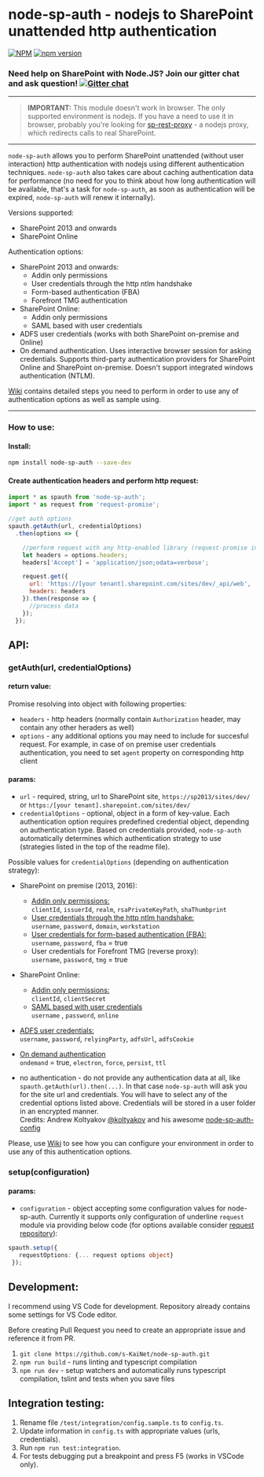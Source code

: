 # node-sp-auth - nodejs to SharePoint unattended http authentication 
[![NPM](https://nodei.co/npm/node-sp-auth.png?mini=true)](https://nodei.co/npm/node-sp-auth/)
[![npm version](https://badge.fury.io/js/node-sp-auth.svg)](https://badge.fury.io/js/node-sp-auth)

### Need help on SharePoint with Node.JS? Join our gitter chat and ask question! [![Gitter chat](https://badges.gitter.im/gitterHQ/gitter.png)](https://gitter.im/sharepoint-node/Lobby)
---
> **IMPORTANT:** This module doesn't work in browser. The only supported environment is nodejs. If you have a need to use it in browser, probably you're looking for [sp-rest-proxy](https://github.com/koltyakov/sp-rest-proxy) - a nodejs proxy, which redirects calls to real SharePoint. 
---
`node-sp-auth` allows you to perform SharePoint unattended (without user interaction) http authentication with nodejs using different authentication techniques. `node-sp-auth` also takes care about caching authentication data for performance (no need for you to think about how long authentication will be available, that's a task for `node-sp-auth`, as soon as authentication will be expired, `node-sp-auth` will renew it internally).    

Versions supported:
 * SharePoint 2013 and onwards
 * SharePoint Online

Authentication options:
 * SharePoint 2013 and onwards:
   * Addin only permissions
   * User credentials through the http ntlm handshake
   * Form-based authentication (FBA)
   * Forefront TMG authentication
 * SharePoint Online:
   * Addin only permissions
   * SAML based with user credentials
 * ADFS user credentials (works with both SharePoint on-premise and Online)
 * On demand authentication. Uses interactive browser session for asking credentials. Supports third-party authentication providers for SharePoint Online and SharePoint on-premise. Doesn't support integrated windows authentication (NTLM). 

[Wiki](https://github.com/s-KaiNet/node-sp-auth/wiki) contains detailed steps you need to perform in order to use any of authentication options as well as sample using. 

---

### How to use:
#### Install:
```bash
npm install node-sp-auth --save-dev
```
#### Create authentication headers and perform http request:

```javascript
import * as spauth from 'node-sp-auth';
import * as request from 'request-promise';

//get auth options
spauth.getAuth(url, credentialOptions)
  .then(options => {

    //perform request with any http-enabled library (request-promise in a sample below):
    let headers = options.headers;
    headers['Accept'] = 'application/json;odata=verbose';

    request.get({
      url: 'https://[your tenant].sharepoint.com/sites/dev/_api/web',
      headers: headers
    }).then(response => {
      //process data
    });
  });
```

## API:
### getAuth(url, credentialOptions)
#### return value:
Promise resolving into object with following properties:
 - `headers` - http headers (normally contain `Authorization` header, may contain any other heraders as well)
 - `options` - any additional options you may need to include for succesful request. For example, in case of on premise user credentials authentication, you need to set `agent` property on corresponding http client

#### params:
 - `url` - required, string, url to SharePoint site, `https://sp2013/sites/dev/` or `https:/[your tenant].sharepoint.com/sites/dev/`
 - `credentialOptions` - optional, object in a form of key-value. Each authentication option requires predefined credential object, depending on authentication type. Based on credentials provided, `node-sp-auth` automatically determines which authentication strategy to use (strategies listed in the top of the readme file).  
 
Possible values for `credentialOptions` (depending on authentication strategy):

 - SharePoint on premise (2013, 2016):
    - [Addin only permissions:](https://github.com/s-KaiNet/node-sp-auth/wiki/SharePoint%20on-premise%20addin%20only%20authentication)  
      `clientId`, `issuerId`, `realm`, `rsaPrivateKeyPath`, `shaThumbprint`
    - [User credentials through the http ntlm handshake:](https://github.com/s-KaiNet/node-sp-auth/wiki/SharePoint%20on-premise%20user%20credentials%20authentication)  
      `username`, `password`, `domain`, `workstation`
    - [User credentials for form-based authentication (FBA):](https://github.com/s-KaiNet/node-sp-auth/wiki/SharePoint%20on-premise%20FBA%20authentication)  
      `username`, `password`, `fba` = true
    - User credentials for Forefront TMG (reverse proxy):  
      `username`, `password`, `tmg` = true

 - SharePoint Online: 
   - [Addin only permissions:](https://github.com/s-KaiNet/node-sp-auth/wiki/SharePoint%20Online%20addin%20only%20authentication)  
     `clientId`, `clientSecret`
   - [SAML based with user credentials](https://github.com/s-KaiNet/node-sp-auth/wiki/SharePoint%20Online%20user%20credentials%20authentication)  
     `username` , `password`, `online`

 - [ADFS user credentials:](https://github.com/s-KaiNet/node-sp-auth/wiki/ADFS%20user%20credentials%20authentication)  
   `username`, `password`, `relyingParty`, `adfsUrl`, `adfsCookie`
 - [On demand authentication](https://github.com/s-KaiNet/node-sp-auth/wiki/On%20demand%20authentication)  
     `ondemand` = true, `electron`, `force`, `persist`, `ttl`  
  - no authentication - do not provide any authentication data at all, like `spauth.getAuth(url).then(...)`. In that case `node-sp-auth` will ask you for the site url and credentials. You will have to select any of the credential options listed above. Credentials will be stored in a user folder in an encrypted manner.  
  Credits: Andrew Koltyakov [@koltyakov](https://github.com/koltyakov) and his awesome [node-sp-auth-config](https://github.com/koltyakov/node-sp-auth-config)

Please, use [Wiki](https://github.com/s-KaiNet/node-sp-auth/wiki/) to see how you can configure your environment in order to use any of this authentication options.

### setup(configuration)

#### params:
 - `configuration` - object accepting some configuration values for node-sp-auth. Currently it supports only configuration of underline `request` module via providing below code (for options available consider [request repository](https://github.com/request/request#requestoptions-callback)):  
 ```typescript
 spauth.setup({
    requestOptions: {... request options object}
  });
 ```

## Development:
I recommend using VS Code for development. Repository already contains some settings for VS Code editor.

Before creating Pull Request you need to create an appropriate issue and reference it from PR.

1. `git clone https://github.com/s-KaiNet/node-sp-auth.git`
2. `npm run build` - runs linting and typescript compilation
3. `npm run dev` - setup watchers and automatically runs typescript compilation, tslint and tests when you save files

## Integration testing:
1. Rename file `/test/integration/config.sample.ts` to `config.ts`.
2. Update information in `config.ts` with appropriate values (urls, credentials).
3. Run `npm run test:integration`.
4. For tests debugging put a breakpoint and press F5 (works in VSCode only).
